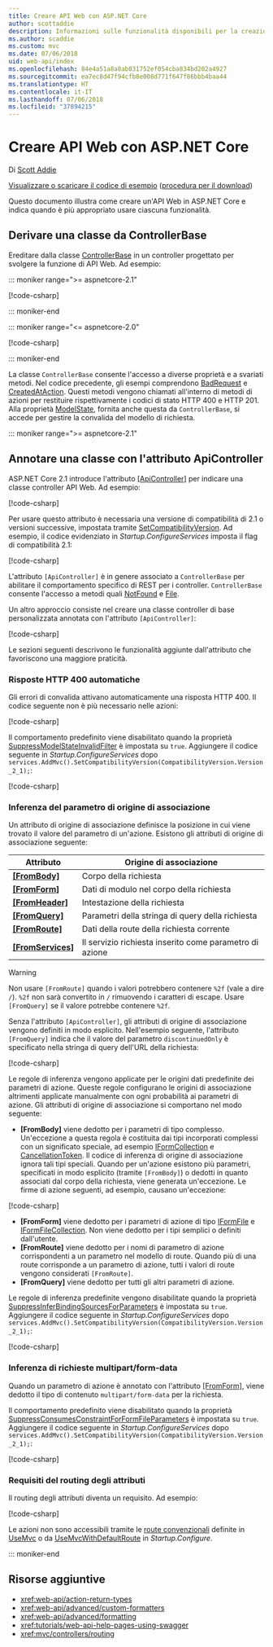 ```yaml
---
title: Creare API Web con ASP.NET Core
author: scottaddie
description: Informazioni sulle funzionalità disponibili per la creazione di un'API Web in ASP.NET Core e su quando è appropriato usare ciascuna funzionalità.
ms.author: scaddie
ms.custom: mvc
ms.date: 07/06/2018
uid: web-api/index
ms.openlocfilehash: 84e4a51a8a8ab031752ef054cba834bd202a4927
ms.sourcegitcommit: ea7ec8d47f94cfb8e008d771f647f86bbb4baa44
ms.translationtype: HT
ms.contentlocale: it-IT
ms.lasthandoff: 07/06/2018
ms.locfileid: "37894215"
---
```

# <a name="build-web-apis-with-aspnet-core"></a>Creare API Web con ASP.NET Core

Di [Scott Addie](https://github.com/scottaddie)

[Visualizzare o scaricare il codice di esempio](https://github.com/aspnet/Docs/tree/master/aspnetcore/web-api/define-controller/samples) ([procedura per il download](xref:tutorials/index#how-to-download-a-sample))

Questo documento illustra come creare un'API Web in ASP.NET Core e indica quando è più appropriato usare ciascuna funzionalità.

## <a name="derive-class-from-controllerbase"></a>Derivare una classe da ControllerBase

Ereditare dalla classe [ControllerBase](/dotnet/api/microsoft.aspnetcore.mvc.controllerbase) in un controller progettato per svolgere la funzione di API Web. Ad esempio:

::: moniker range=">= aspnetcore-2.1"

[!code-csharp[](../web-api/define-controller/samples/WebApiSample.Api/Controllers/PetsController.cs?name=snippet_PetsController&highlight=3)]

::: moniker-end

::: moniker range="<= aspnetcore-2.0"

[!code-csharp[](../web-api/define-controller/samples/WebApiSample.Api.Pre21/Controllers/PetsController.cs?name=snippet_PetsController&highlight=3)]

::: moniker-end

La classe `ControllerBase` consente l'accesso a diverse proprietà e a svariati metodi. Nel codice precedente, gli esempi comprendono [BadRequest](/dotnet/api/microsoft.aspnetcore.mvc.controllerbase.badrequest) e [CreatedAtAction](/dotnet/api/microsoft.aspnetcore.mvc.controllerbase.createdataction). Questi metodi vengono chiamati all'interno di metodi di azioni per restituire rispettivamente i codici di stato HTTP 400 e HTTP 201. Alla proprietà [ModelState](/dotnet/api/microsoft.aspnetcore.mvc.controllerbase.modelstate), fornita anche questa da `ControllerBase`, si accede per gestire la convalida del modello di richiesta.

::: moniker range=">= aspnetcore-2.1"

## <a name="annotate-class-with-apicontrollerattribute"></a>Annotare una classe con l'attributo ApiController

ASP.NET Core 2.1 introduce l'attributo [[ApiController]](/dotnet/api/microsoft.aspnetcore.mvc.apicontrollerattribute) per indicare una classe controller API Web. Ad esempio:

[!code-csharp[](../web-api/define-controller/samples/WebApiSample.Api/Controllers/ProductsController.cs?name=snippet_ControllerSignature&highlight=2)]

Per usare questo attributo è necessaria una versione di compatibilità di 2.1 o versioni successive, impostata tramite [SetCompatibilityVersion](/dotnet/api/microsoft.extensions.dependencyinjection.mvccoremvcbuilderextensions.setcompatibilityversion). Ad esempio, il codice evidenziato in *Startup.ConfigureServices* imposta il flag di compatibilità 2.1:

[!code-csharp[](../web-api/define-controller/samples/WebApiSample.Api/Startup.cs?name=snippet_SetCompatibilityVersion&highlight=2)]

L'attributo `[ApiController]` è in genere associato a `ControllerBase` per abilitare il comportamento specifico di REST per i controller. `ControllerBase` consente l'accesso a metodi quali [NotFound](/dotnet/api/microsoft.aspnetcore.mvc.controllerbase.notfound) e [File](/dotnet/api/microsoft.aspnetcore.mvc.controllerbase.file).

Un altro approccio consiste nel creare una classe controller di base personalizzata annotata con l'attributo `[ApiController]`:

[!code-csharp[](../web-api/define-controller/samples/WebApiSample.Api/Controllers/MyBaseController.cs?name=snippet_ControllerSignature)]

Le sezioni seguenti descrivono le funzionalità aggiunte dall'attributo che favoriscono una maggiore praticità.

### <a name="automatic-http-400-responses"></a>Risposte HTTP 400 automatiche

Gli errori di convalida attivano automaticamente una risposta HTTP 400. Il codice seguente non è più necessario nelle azioni:

[!code-csharp[](../web-api/define-controller/samples/WebApiSample.Api.Pre21/Controllers/PetsController.cs?range=46-49)]

Il comportamento predefinito viene disabilitato quando la proprietà [SuppressModelStateInvalidFilter](/dotnet/api/microsoft.aspnetcore.mvc.apibehavioroptions.suppressmodelstateinvalidfilter) è impostata su `true`. Aggiungere il codice seguente in *Startup.ConfigureServices* dopo `services.AddMvc().SetCompatibilityVersion(CompatibilityVersion.Version_2_1);`:

[!code-csharp[](../web-api/define-controller/samples/WebApiSample.Api/Startup.cs?name=snippet_ConfigureApiBehaviorOptions&highlight=5)]

### <a name="binding-source-parameter-inference"></a>Inferenza del parametro di origine di associazione

Un attributo di origine di associazione definisce la posizione in cui viene trovato il valore del parametro di un'azione. Esistono gli attributi di origine di associazione seguente:

|Attributo|Origine di associazione |
|---------|---------|
|**[[FromBody]](/dotnet/api/microsoft.aspnetcore.mvc.frombodyattribute)**     | Corpo della richiesta |
|**[[FromForm]](/dotnet/api/microsoft.aspnetcore.mvc.fromformattribute)**     | Dati di modulo nel corpo della richiesta |
|**[[FromHeader]](/dotnet/api/microsoft.aspnetcore.mvc.fromheaderattribute)** | Intestazione della richiesta |
|**[[FromQuery]](/dotnet/api/microsoft.aspnetcore.mvc.fromqueryattribute)**   | Parametri della stringa di query della richiesta |
|**[[FromRoute]](/dotnet/api/microsoft.aspnetcore.mvc.fromrouteattribute)**   | Dati della route della richiesta corrente |
|**[[FromServices]](xref:mvc/controllers/dependency-injection#action-injection-with-fromservices)** | Il servizio richiesta inserito come parametro di azione |

> [!WARNING]
> Non usare `[FromRoute]` quando i valori potrebbero contenere `%2f` (vale a dire `/`). `%2f` non sarà convertito in `/` rimuovendo i caratteri di escape. Usare `[FromQuery]` se il valore potrebbe contenere `%2f`.

Senza l'attributo `[ApiController]`, gli attributi di origine di associazione vengono definiti in modo esplicito. Nell'esempio seguente, l'attributo `[FromQuery]` indica che il valore del parametro `discontinuedOnly` è specificato nella stringa di query dell'URL della richiesta:

[!code-csharp[](../web-api/define-controller/samples/WebApiSample.Api/Controllers/ProductsController.cs?name=snippet_BindingSourceAttributes&highlight=2)]

Le regole di inferenza vengono applicate per le origini dati predefinite dei parametri di azione. Queste regole configurano le origini di associazione altrimenti applicate manualmente con ogni probabilità ai parametri di azione. Gli attributi di origine di associazione si comportano nel modo seguente:

* **[FromBody]**  viene dedotto per i parametri di tipo complesso. Un'eccezione a questa regola è costituita dai tipi incorporati complessi con un significato speciale, ad esempio [IFormCollection](/dotnet/api/microsoft.aspnetcore.http.iformcollection) e [CancellationToken](/dotnet/api/system.threading.cancellationtoken). Il codice di inferenza di origine di associazione ignora tali tipi speciali. Quando per un'azione esistono più parametri, specificati in modo esplicito (tramite `[FromBody]`) o dedotti in quanto associati dal corpo della richiesta, viene generata un'eccezione. Le firme di azione seguenti, ad esempio, causano un'eccezione:

[!code-csharp[](../web-api/define-controller/samples/WebApiSample.Api/Controllers/TestController.cs?name=snippet_ActionsCausingExceptions)]

* **[FromForm]** viene dedotto per i parametri di azione di tipo [IFormFile](/dotnet/api/microsoft.aspnetcore.http.iformfile) e [IFormFileCollection](/dotnet/api/microsoft.aspnetcore.http.iformfilecollection). Non viene dedotto per i tipi semplici o definiti dall'utente.
* **[FromRoute]**  viene dedotto per i nomi di parametro di azione corrispondenti a un parametro nel modello di route. Quando più di una route corrisponde a un parametro di azione, tutti i valori di route vengono considerati `[FromRoute]`.
* **[FromQuery]**  viene dedotto per tutti gli altri parametri di azione.

Le regole di inferenza predefinite vengono disabilitate quando la proprietà [SuppressInferBindingSourcesForParameters](/dotnet/api/microsoft.aspnetcore.mvc.apibehavioroptions.suppressinferbindingsourcesforparameters) è impostata su `true`. Aggiungere il codice seguente in *Startup.ConfigureServices* dopo `services.AddMvc().SetCompatibilityVersion(CompatibilityVersion.Version_2_1);`:

[!code-csharp[](../web-api/define-controller/samples/WebApiSample.Api/Startup.cs?name=snippet_ConfigureApiBehaviorOptions&highlight=4)]

### <a name="multipartform-data-request-inference"></a>Inferenza di richieste multipart/form-data

Quando un parametro di azione è annotato con l'attributo [[FromForm]](/dotnet/api/microsoft.aspnetcore.mvc.fromformattribute), viene dedotto il tipo di contenuto `multipart/form-data` per la richiesta.

Il comportamento predefinito viene disabilitato quando la proprietà [SuppressConsumesConstraintForFormFileParameters](/dotnet/api/microsoft.aspnetcore.mvc.apibehavioroptions.suppressconsumesconstraintforformfileparameters) è impostata su `true`. Aggiungere il codice seguente in *Startup.ConfigureServices* dopo `services.AddMvc().SetCompatibilityVersion(CompatibilityVersion.Version_2_1);`:

[!code-csharp[](../web-api/define-controller/samples/WebApiSample.Api/Startup.cs?name=snippet_ConfigureApiBehaviorOptions&highlight=3)]

### <a name="attribute-routing-requirement"></a>Requisiti del routing degli attributi

Il routing degli attributi diventa un requisito. Ad esempio:

[!code-csharp[](../web-api/define-controller/samples/WebApiSample.Api/Controllers/ProductsController.cs?name=snippet_ControllerSignature&highlight=1)]

Le azioni non sono accessibili tramite le [route convenzionali](xref:mvc/controllers/routing#conventional-routing) definite in [UseMvc](/dotnet/api/microsoft.aspnetcore.builder.mvcapplicationbuilderextensions.usemvc#Microsoft_AspNetCore_Builder_MvcApplicationBuilderExtensions_UseMvc_Microsoft_AspNetCore_Builder_IApplicationBuilder_System_Action_Microsoft_AspNetCore_Routing_IRouteBuilder__) o da [UseMvcWithDefaultRoute](/dotnet/api/microsoft.aspnetcore.builder.mvcapplicationbuilderextensions.usemvcwithdefaultroute#Microsoft_AspNetCore_Builder_MvcApplicationBuilderExtensions_UseMvcWithDefaultRoute_Microsoft_AspNetCore_Builder_IApplicationBuilder_) in *Startup.Configure*.

::: moniker-end

## <a name="additional-resources"></a>Risorse aggiuntive

* <xref:web-api/action-return-types>
* <xref:web-api/advanced/custom-formatters>
* <xref:web-api/advanced/formatting>
* <xref:tutorials/web-api-help-pages-using-swagger>
* <xref:mvc/controllers/routing>
